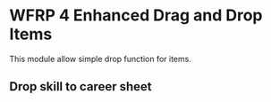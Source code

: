 # WFRP 4 Enhanced Drag and Drop Items
This module allow simple drop function for items.

## Drop skill to career sheet
